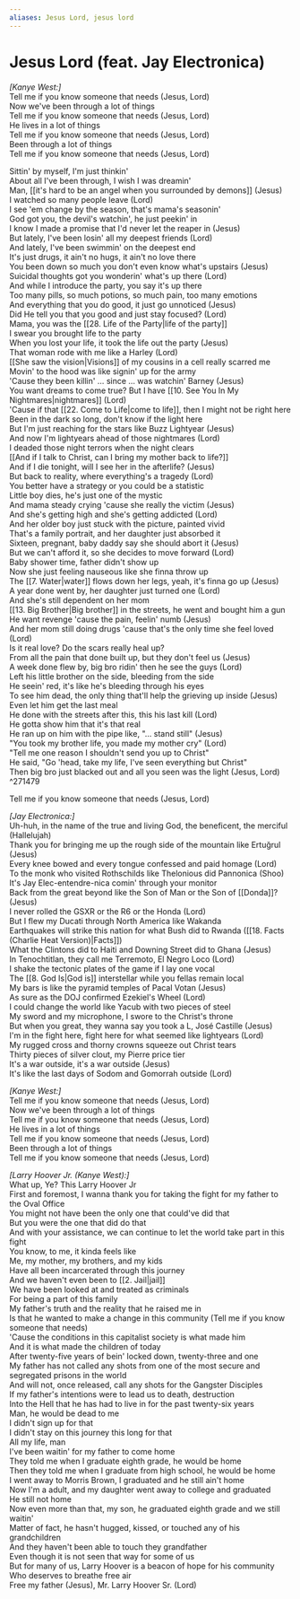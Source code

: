 ```yaml
---
aliases: Jesus Lord, jesus lord
---
```


# Jesus Lord (feat. Jay Electronica)

_[Kanye West:]_  
Tell me if you know someone that needs (Jesus, Lord)  
Now we've been through a lot of things  
Tell me if you know someone that needs (Jesus, Lord)  
He lives in a lot of things  
Tell me if you know someone that needs (Jesus, Lord)  
Been through a lot of things  
Tell me if you know someone that needs (Jesus, Lord)  

Sittin' by myself, I'm just thinkin'  
About all I've been through, I wish I was dreamin'  
Man, [[it's hard to be an angel when you surrounded by demons]] (Jesus)  
I watched so many people leave (Lord)  
I see 'em change by the season, that's mama's seasonin'  
God got you, the devil's watchin', he just peekin' in  
I know I made a promise that I'd never let the reaper in (Jesus)  
But lately, I've been losin' all my deepest friends (Lord)  
And lately, I've been swimmin' on the deepest end  
It's just drugs, it ain't no hugs, it ain't no love there  
You been down so much you don't even know what's upstairs (Jesus)  
Suicidal thoughts got you wonderin' what's up there (Lord)  
And while I introduce the party, you say it's up there  
Too many pills, so much potions, so much pain, too many emotions  
And everything that you do good, it just go unnoticed (Jesus)  
Did He tell you that you good and just stay focused? (Lord)  
Mama, you was the [[28. Life of the Party|life of the party]]  
I swear you brought life to the party  
When you lost your life, it took the life out the party (Jesus)  
That woman rode with me like a Harley (Lord)  
[[She saw the vision|Visions]] of my cousins in a cell really scarred me  
Movin' to the hood was like signin' up for the army  
'Cause they been killin' … since … was watchin' Barney (Jesus)  
You want dreams to come true? But I have [[10.  See You In My Nightmares|nightmares]] (Lord)  
'Cause if that [[22. Come to Life|come to life]], then I might not be right here  
Been in the dark so long, don't know if the light here  
But I'm just reaching for the stars like Buzz Lightyear (Jesus)  
And now I'm lightyears ahead of those nightmares (Lord)  
I deaded those night terrors when the night clears  
[[And if I talk to Christ, can I bring my mother back to life?]]  
And if I die tonight, will I see her in the afterlife? (Jesus)  
But back to reality, where everything's a tragedy (Lord)  
You better have a strategy or you could be a statistic  
Little boy dies, he's just one of the mystic  
And mama steady crying 'cause she really the victim (Jesus)  
And she's getting high and she's getting addicted (Lord)  
And her older boy just stuck with the picture, painted vivid  
That's a family portrait, and her daughter just absorbed it  
Sixteen, pregnant, baby daddy say she should abort it (Jesus)  
But we can't afford it, so she decides to move forward (Lord)  
Baby shower time, father didn't show up  
Now she just feeling nauseous like she finna throw up  
The [[7. Water|water]] flows down her legs, yeah, it's finna go up (Jesus)  
A year done went by, her daughter just turned one (Lord)  
And she's still dependent on her mom  
[[13. Big Brother|Big brother]] in the streets, he went and bought him a gun  
He want revenge 'cause the pain, feelin' numb (Jesus)  
And her mom still doing drugs 'cause that's the only time she feel loved (Lord)  
Is it real love? Do the scars really heal up?  
From all the pain that done built up, but they don't feel us (Jesus)  
A week done flew by, big bro ridin' then he see the guys (Lord)  
Left his little brother on the side, bleeding from the side  
He seein' red, it's like he's bleeding through his eyes  
To see him dead, the only thing that'll help the grieving up inside (Jesus)  
Even let him get the last meal  
He done with the streets after this, this his last kill (Lord)  
He gotta show him that it's that real  
He ran up on him with the pipe like, "… stand still" (Jesus)  
"You took my brother life, you made my mother cry" (Lord)  
"Tell me one reason I shouldn't send you up to Christ"  
He said, "Go 'head, take my life, I've seen everything but Christ"  
Then big bro just blacked out and all you seen was the light (Jesus, Lord) ^271479

Tell me if you know someone that needs (Jesus, Lord)  

_[Jay Electronica:]_  
Uh-huh, in the name of the true and living God, the beneficent, the merciful (Hallelujah)  
Thank you for bringing me up the rough side of the mountain like Ertuğrul (Jesus)  
Every knee bowed and every tongue confessed and paid homage (Lord)  
To the monk who visited Rothschilds like Thelonious did Pannonica (Shoo)  
It's Jay Elec-entendre-nica comin' through your monitor  
Back from the great beyond like the Son of Man or the Son of [[Donda]]? (Jesus)  
I never rolled the GSXR or the R6 or the Honda (Lord)  
But I flew my Ducati through North America like Wakanda  
Earthquakes will strike this nation for what Bush did to Rwanda ([[18. Facts (Charlie Heat Version)|Facts]])  
What the Clintons did to Haiti and Downing Street did to Ghana (Jesus)  
In Tenochtitlan, they call me Terremoto, El Negro Loco (Lord)  
I shake the tectonic plates of the game if I lay one vocal  
The [[8. God Is|God is]] interstellar while you fellas remain local  
My bars is like the pyramid temples of Pacal Votan (Jesus)  
As sure as the DOJ confirmed Ezekiel's Wheel (Lord)  
I could change the world like Yacub with two pieces of steel  
My sword and my microphone, I swore to the Christ's throne  
But when you great, they wanna say you took a L, José Castille (Jesus)  
I'm in the fight here, fight here for what seemed like lightyears (Lord)  
My rugged cross and thorny crowns squeeze out Christ tears  
Thirty pieces of silver clout, my Pierre price tier  
It's a war outside, it's a war outside (Jesus)  
It's like the last days of Sodom and Gomorrah outside (Lord)  

_[Kanye West:]_  
Tell me if you know someone that needs (Jesus, Lord)  
Now we've been through a lot of things  
Tell me if you know someone that needs (Jesus, Lord)  
He lives in a lot of things  
Tell me if you know someone that needs (Jesus, Lord)  
Been through a lot of things  
Tell me if you know someone that needs (Jesus, Lord)  

_[Larry Hoover Jr. (Kanye West):]_  
What up, Ye? This Larry Hoover Jr  
First and foremost, I wanna thank you for taking the fight for my father to the Oval Office  
You might not have been the only one that could've did that  
But you were the one that did do that  
And with your assistance, we can continue to let the world take part in this fight  
You know, to me, it kinda feels like  
Me, my mother, my brothers, and my kids  
Have all been incarcerated through this journey  
And we haven't even been to [[2. Jail|jail]]  
We have been looked at and treated as criminals  
For being a part of this family  
My father's truth and the reality that he raised me in  
Is that he wanted to make a change in this community (Tell me if you know someone that needs)  
'Cause the conditions in this capitalist society is what made him  
And it is what made the children of today  
After twenty-five years of bein' locked down, twenty-three and one  
My father has not called any shots from one of the most secure and segregated prisons in the world  
And will not, once released, call any shots for the Gangster Disciples  
If my father's intentions were to lead us to death, destruction  
Into the Hell that he has had to live in for the past twenty-six years  
Man, he would be dead to me  
I didn't sign up for that  
I didn't stay on this journey this long for that  
All my life, man  
I've been waitin' for my father to come home  
They told me when I graduate eighth grade, he would be home  
Then they told me when I graduate from high school, he would be home  
I went away to Morris Brown, I graduated and he still ain't home  
Now I'm a adult, and my daughter went away to college and graduated  
He still not home  
Now even more than that, my son, he graduated eighth grade and we still waitin'  
Matter of fact, he hasn't hugged, kissed, or touched any of his grandchildren  
And they haven't been able to touch they grandfather  
Even though it is not seen that way for some of us  
But for many of us, Larry Hoover is a beacon of hope for his community  
Who deserves to breathe free air  
Free my father (Jesus), Mr. Larry Hoover Sr. (Lord)
